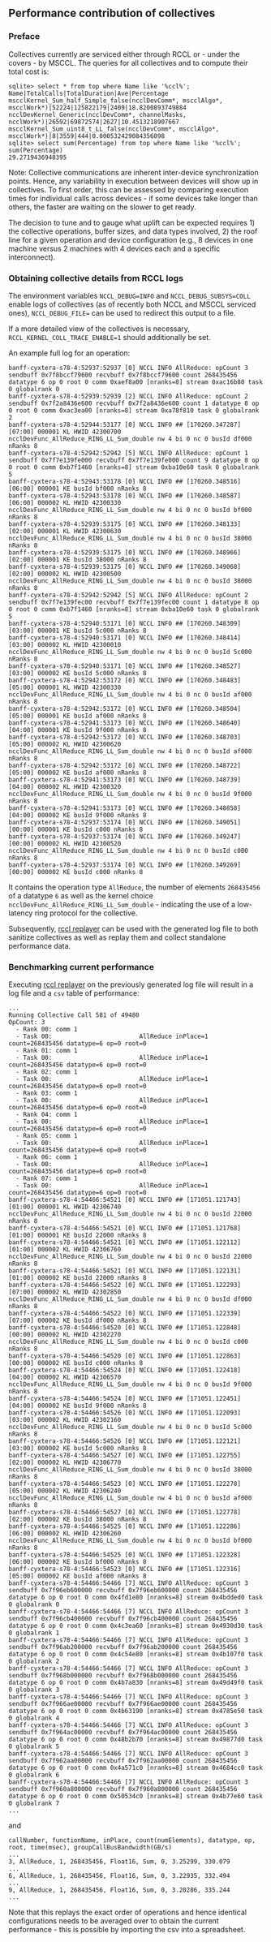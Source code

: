 ## Performance contribution of collectives

### Preface
Collectives currently are serviced either through RCCL or - under the covers - by MSCCL. The queries for all collectives and to compute their total cost is:
```
sqlite> select * from top where Name like '%ccl%';
Name|TotalCalls|TotalDuration|Ave|Percentage
mscclKernel_Sum_half_Simple_false(ncclDevComm*, mscclAlgo*, mscclWork*)|52224|125822179|2409|18.8200893749884
ncclDevKernel_Generic(ncclDevComm*, channelMasks, ncclWork*)|26592|69872574|2627|10.4513218907667
mscclKernel_Sum_uint8_t_LL_false(ncclDevComm*, mscclAlgo*, mscclWork*)|8|3559|444|0.000532429084356098
sqlite> select sum(Percentage) from top where Name like '%ccl%';
sum(Percentage)
29.2719436948395
```

Note: Collective communications are inherent inter-device synchronization points. Hence, any variability in execution between devices will show up in collectives. To first order, this can be assessed by comparing execution times for individual calls across devices - if some devices take longer than others, the faster are waiting on the slower to get ready.

The decision to tune and to gauge what uplift can be expected requires 1) the collective operations, buffer sizes, and data types involved, 2) the roof line for a given operation and device configuration (e.g., 8 devices in one machine versus 2 machines with 4 devices each and a specific interconnect).

### Obtaining collective details from RCCL logs
The environment variables `NCCL_DEBUG=INFO` and `NCCL_DEBUG_SUBSYS=COLL` enable logs of collectives (as of recently both NCCL and MSCCL serviced ones), `NCCL_DEBUG_FILE=` can be used to redirect this output to a file.

If a more detailed view of the collectives is necessary, `RCCL_KERNEL_COLL_TRACE_ENABLE=1` should additionally be set.

An example full log for an operation: 
```
banff-cyxtera-s78-4:52937:52937 [0] NCCL INFO AllReduce: opCount 3 sendbuff 0x7f8bccf79600 recvbuff 0x7f8bccf79600 count 268435456 datatype 6 op 0 root 0 comm 0xaef8a00 [nranks=8] stream 0xac16b80 task 0 globalrank 0
banff-cyxtera-s78-4:52939:52939 [2] NCCL INFO AllReduce: opCount 2 sendbuff 0x7f2a8436e600 recvbuff 0x7f2a8436e600 count 1 datatype 8 op 0 root 0 comm 0xac3ea00 [nranks=8] stream 0xa78f810 task 0 globalrank 2
banff-cyxtera-s78-4:52944:53177 [0] NCCL INFO ## [170260.347287] [07:00] 000001 KL HWID 42300700 ncclDevFunc_AllReduce_RING_LL_Sum_double nw 4 bi 0 nc 0 busId df000 nRanks 8
banff-cyxtera-s78-4:52942:52942 [5] NCCL INFO AllReduce: opCount 1 sendbuff 0x7f7e139fe000 recvbuff 0x7f7e139fe000 count 9 datatype 8 op 0 root 0 comm 0xb7f1460 [nranks=8] stream 0xba10e60 task 0 globalrank 5
banff-cyxtera-s78-4:52943:53178 [0] NCCL INFO ## [170260.348516] [06:00] 000001 KE busId bf000 nRanks 8
banff-cyxtera-s78-4:52943:53178 [0] NCCL INFO ## [170260.348587] [06:00] 000002 KL HWID 42300330 ncclDevFunc_AllReduce_RING_LL_Sum_double nw 4 bi 0 nc 0 busId bf000 nRanks 8
banff-cyxtera-s78-4:52939:53175 [0] NCCL INFO ## [170260.348133] [02:00] 000001 KL HWID 42300630 ncclDevFunc_AllReduce_RING_LL_Sum_double nw 4 bi 0 nc 0 busId 38000 nRanks 8
banff-cyxtera-s78-4:52939:53175 [0] NCCL INFO ## [170260.348966] [02:00] 000001 KE busId 38000 nRanks 8
banff-cyxtera-s78-4:52939:53175 [0] NCCL INFO ## [170260.349068] [02:00] 000002 KL HWID 42300500 ncclDevFunc_AllReduce_RING_LL_Sum_double nw 4 bi 0 nc 0 busId 38000 nRanks 8
banff-cyxtera-s78-4:52942:52942 [5] NCCL INFO AllReduce: opCount 2 sendbuff 0x7f7e139fec00 recvbuff 0x7f7e139fec00 count 1 datatype 8 op 0 root 0 comm 0xb7f1460 [nranks=8] stream 0xba10e60 task 0 globalrank 5
banff-cyxtera-s78-4:52940:53171 [0] NCCL INFO ## [170260.348309] [03:00] 000001 KE busId 5c000 nRanks 8
banff-cyxtera-s78-4:52940:53171 [0] NCCL INFO ## [170260.348414] [03:00] 000002 KL HWID 42300010 ncclDevFunc_AllReduce_RING_LL_Sum_double nw 4 bi 0 nc 0 busId 5c000 nRanks 8
banff-cyxtera-s78-4:52940:53171 [0] NCCL INFO ## [170260.348527] [03:00] 000002 KE busId 5c000 nRanks 8
banff-cyxtera-s78-4:52942:53172 [0] NCCL INFO ## [170260.348483] [05:00] 000001 KL HWID 42300330 ncclDevFunc_AllReduce_RING_LL_Sum_double nw 4 bi 0 nc 0 busId af000 nRanks 8
banff-cyxtera-s78-4:52942:53172 [0] NCCL INFO ## [170260.348504] [05:00] 000001 KE busId af000 nRanks 8
banff-cyxtera-s78-4:52941:53173 [0] NCCL INFO ## [170260.348640] [04:00] 000001 KE busId 9f000 nRanks 8
banff-cyxtera-s78-4:52942:53172 [0] NCCL INFO ## [170260.348703] [05:00] 000002 KL HWID 42300620 ncclDevFunc_AllReduce_RING_LL_Sum_double nw 4 bi 0 nc 0 busId af000 nRanks 8
banff-cyxtera-s78-4:52942:53172 [0] NCCL INFO ## [170260.348722] [05:00] 000002 KE busId af000 nRanks 8
banff-cyxtera-s78-4:52941:53173 [0] NCCL INFO ## [170260.348739] [04:00] 000002 KL HWID 42300320 ncclDevFunc_AllReduce_RING_LL_Sum_double nw 4 bi 0 nc 0 busId 9f000 nRanks 8
banff-cyxtera-s78-4:52941:53173 [0] NCCL INFO ## [170260.348858] [04:00] 000002 KE busId 9f000 nRanks 8
banff-cyxtera-s78-4:52937:53174 [0] NCCL INFO ## [170260.349051] [00:00] 000001 KE busId c000 nRanks 8
banff-cyxtera-s78-4:52937:53174 [0] NCCL INFO ## [170260.349247] [00:00] 000002 KL HWID 42300520 ncclDevFunc_AllReduce_RING_LL_Sum_double nw 4 bi 0 nc 0 busId c000 nRanks 8
banff-cyxtera-s78-4:52937:53174 [0] NCCL INFO ## [170260.349269] [00:00] 000002 KE busId c000 nRanks 8
```
It contains the operation type `AllReduce`, the number of elements `268435456` of a datatype `6` as well as the kernel choice `ncclDevFunc_AllReduce_RING_LL_Sum_double` - indicating the use of a low-latency ring protocol for the collective.

Subsequently, [rccl replayer](https://github.com/ROCm/rccl/blob/master/tools/rccl_replayer/README.md) can be used with the generated log file to both sanitize collectives as well as replay them and collect standalone performance data.

### Benchmarking current performance
Executing [rccl replayer](https://github.com/ROCm/rccl/blob/master/tools/rccl_replayer/README.md) on the previously generated log file will result in a log file and a `csv` table of performance:
```
...
Running Collective Call 581 of 49480
OpCount: 3
  - Rank 00: comm 1
  - Task 00:                        AllReduce inPlace=1 count=268435456 datatype=6 op=0 root=0
  - Rank 01: comm 1
  - Task 00:                        AllReduce inPlace=1 count=268435456 datatype=6 op=0 root=0
  - Rank 02: comm 1
  - Task 00:                        AllReduce inPlace=1 count=268435456 datatype=6 op=0 root=0
  - Rank 03: comm 1
  - Task 00:                        AllReduce inPlace=1 count=268435456 datatype=6 op=0 root=0
  - Rank 04: comm 1
  - Task 00:                        AllReduce inPlace=1 count=268435456 datatype=6 op=0 root=0
  - Rank 05: comm 1
  - Task 00:                        AllReduce inPlace=1 count=268435456 datatype=6 op=0 root=0
  - Rank 06: comm 1
  - Task 00:                        AllReduce inPlace=1 count=268435456 datatype=6 op=0 root=0
  - Rank 07: comm 1
  - Task 00:                        AllReduce inPlace=1 count=268435456 datatype=6 op=0 root=0
banff-cyxtera-s78-4:54466:54521 [0] NCCL INFO ## [171051.121743] [01:00] 000001 KL HWID 42306740 ncclDevFunc_AllReduce_RING_LL_Sum_double nw 4 bi 0 nc 0 busId 22000 nRanks 8
banff-cyxtera-s78-4:54466:54521 [0] NCCL INFO ## [171051.121768] [01:00] 000001 KE busId 22000 nRanks 8
banff-cyxtera-s78-4:54466:54521 [0] NCCL INFO ## [171051.122112] [01:00] 000002 KL HWID 42306760 ncclDevFunc_AllReduce_RING_LL_Sum_double nw 4 bi 0 nc 0 busId 22000 nRanks 8
banff-cyxtera-s78-4:54466:54521 [0] NCCL INFO ## [171051.122131] [01:00] 000002 KE busId 22000 nRanks 8
banff-cyxtera-s78-4:54466:54522 [0] NCCL INFO ## [171051.122293] [07:00] 000002 KL HWID 42302850 ncclDevFunc_AllReduce_RING_LL_Sum_double nw 4 bi 0 nc 0 busId df000 nRanks 8
banff-cyxtera-s78-4:54466:54522 [0] NCCL INFO ## [171051.122339] [07:00] 000002 KE busId df000 nRanks 8
banff-cyxtera-s78-4:54466:54520 [0] NCCL INFO ## [171051.122848] [00:00] 000002 KL HWID 42302270 ncclDevFunc_AllReduce_RING_LL_Sum_double nw 4 bi 0 nc 0 busId c000 nRanks 8 
banff-cyxtera-s78-4:54466:54520 [0] NCCL INFO ## [171051.122863] [00:00] 000002 KE busId c000 nRanks 8
banff-cyxtera-s78-4:54466:54524 [0] NCCL INFO ## [171051.122418] [04:00] 000002 KL HWID 42306570 ncclDevFunc_AllReduce_RING_LL_Sum_double nw 4 bi 0 nc 0 busId 9f000 nRanks 8
banff-cyxtera-s78-4:54466:54524 [0] NCCL INFO ## [171051.122451] [04:00] 000002 KE busId 9f000 nRanks 8
banff-cyxtera-s78-4:54466:54526 [0] NCCL INFO ## [171051.122093] [03:00] 000002 KL HWID 42302160 ncclDevFunc_AllReduce_RING_LL_Sum_double nw 4 bi 0 nc 0 busId 5c000 nRanks 8
banff-cyxtera-s78-4:54466:54526 [0] NCCL INFO ## [171051.122121] [03:00] 000002 KE busId 5c000 nRanks 8
banff-cyxtera-s78-4:54466:54527 [0] NCCL INFO ## [171051.122755] [02:00] 000002 KL HWID 42306770 ncclDevFunc_AllReduce_RING_LL_Sum_double nw 4 bi 0 nc 0 busId 38000 nRanks 8
banff-cyxtera-s78-4:54466:54523 [0] NCCL INFO ## [171051.122278] [05:00] 000002 KL HWID 42306240 ncclDevFunc_AllReduce_RING_LL_Sum_double nw 4 bi 0 nc 0 busId af000 nRanks 8
banff-cyxtera-s78-4:54466:54527 [0] NCCL INFO ## [171051.122778] [02:00] 000002 KE busId 38000 nRanks 8
banff-cyxtera-s78-4:54466:54525 [0] NCCL INFO ## [171051.122286] [06:00] 000002 KL HWID 42306260 ncclDevFunc_AllReduce_RING_LL_Sum_double nw 4 bi 0 nc 0 busId bf000 nRanks 8
banff-cyxtera-s78-4:54466:54525 [0] NCCL INFO ## [171051.122328] [06:00] 000002 KE busId bf000 nRanks 8
banff-cyxtera-s78-4:54466:54523 [0] NCCL INFO ## [171051.122316] [05:00] 000002 KE busId af000 nRanks 8
banff-cyxtera-s78-4:54466:54466 [7] NCCL INFO AllReduce: opCount 3 sendbuff 0x7f96eb600000 recvbuff 0x7f96eb600000 count 268435456 datatype 6 op 0 root 0 comm 0x4fd1e80 [nranks=8] stream 0x4bdded0 task 0 globalrank 0
banff-cyxtera-s78-4:54466:54466 [7] NCCL INFO AllReduce: opCount 3 sendbuff 0x7f96cb400000 recvbuff 0x7f96cb400000 count 268435456 datatype 6 op 0 root 0 comm 0x4c3ea60 [nranks=8] stream 0x4930d30 task 0 globalrank 1
banff-cyxtera-s78-4:54466:54466 [7] NCCL INFO AllReduce: opCount 3 sendbuff 0x7f96ab200000 recvbuff 0x7f96ab200000 count 268435456 datatype 6 op 0 root 0 comm 0x4c54e80 [nranks=8] stream 0x4b107f0 task 0 globalrank 2
banff-cyxtera-s78-4:54466:54466 [7] NCCL INFO AllReduce: opCount 3 sendbuff 0x7f968b000000 recvbuff 0x7f968b000000 count 268435456 datatype 6 op 0 root 0 comm 0x4b7a830 [nranks=8] stream 0x49d49f0 task 0 globalrank 3
banff-cyxtera-s78-4:54466:54466 [7] NCCL INFO AllReduce: opCount 3 sendbuff 0x7f966ae00000 recvbuff 0x7f966ae00000 count 268435456 datatype 6 op 0 root 0 comm 0x4b63190 [nranks=8] stream 0x4785e50 task 0 globalrank 4
banff-cyxtera-s78-4:54466:54466 [7] NCCL INFO AllReduce: opCount 3 sendbuff 0x7f964ac00000 recvbuff 0x7f964ac00000 count 268435456 datatype 6 op 0 root 0 comm 0x48b2b70 [nranks=8] stream 0x49877d0 task 0 globalrank 5
banff-cyxtera-s78-4:54466:54466 [7] NCCL INFO AllReduce: opCount 3 sendbuff 0x7f962aa00000 recvbuff 0x7f962aa00000 count 268435456 datatype 6 op 0 root 0 comm 0x4a571c0 [nranks=8] stream 0x4684cc0 task 0 globalrank 6
banff-cyxtera-s78-4:54466:54466 [7] NCCL INFO AllReduce: opCount 3 sendbuff 0x7f960a800000 recvbuff 0x7f960a800000 count 268435456 datatype 6 op 0 root 0 comm 0x50534c0 [nranks=8] stream 0x4b77e60 task 0 globalrank 7
...
```
and
```
callNumber, functionName, inPlace, count(numElements), datatype, op, root, time(msec), groupCallBusBandwidth(GB/s)
...
3, AllReduce, 1, 268435456, Float16, Sum, 0, 3.25299, 330.079
...
6, AllReduce, 1, 268435456, Float16, Sum, 0, 3.22935, 332.494
...
9, AllReduce, 1, 268435456, Float16, Sum, 0, 3.20286, 335.244
...
```
Note that this replays the exact order of operations and hence identical configurations needs to be averaged over to obtain the current performance - this is possible by importing the csv into a spreadsheet.

